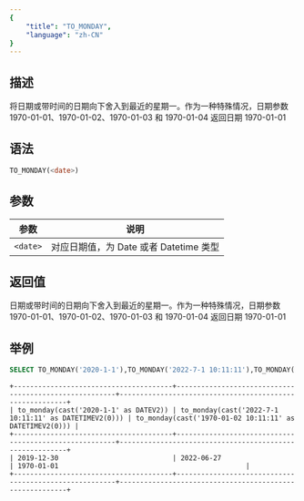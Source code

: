 ```yaml
---
{
    "title": "TO_MONDAY",
    "language": "zh-CN"
}
---
```


<!-- 
Licensed to the Apache Software Foundation (ASF) under one
or more contributor license agreements.  See the NOTICE file
distributed with this work for additional information
regarding copyright ownership.  The ASF licenses this file
to you under the Apache License, Version 2.0 (the
"License"); you may not use this file except in compliance
with the License.  You may obtain a copy of the License at
  http://www.apache.org/licenses/LICENSE-2.0
Unless required by applicable law or agreed to in writing,
software distributed under the License is distributed on an
"AS IS" BASIS, WITHOUT WARRANTIES OR CONDITIONS OF ANY
KIND, either express or implied.  See the License for the
specific language governing permissions and limitations
under the License.
-->

## 描述

将日期或带时间的日期向下舍入到最近的星期一。作为一种特殊情况，日期参数 1970-01-01、1970-01-02、1970-01-03 和 1970-01-04 返回日期 1970-01-01

## 语法

```sql
TO_MONDAY(<date>)
```

## 参数

| 参数 | 说明 |
|--|--|
| `<date>` | 对应日期值，为 Date 或者 Datetime 类型 |

## 返回值

日期或带时间的日期向下舍入到最近的星期一。作为一种特殊情况，日期参数 1970-01-01、1970-01-02、1970-01-03 和 1970-01-04 返回日期 1970-01-01

## 举例

```sql
SELECT TO_MONDAY('2020-1-1'),TO_MONDAY('2022-7-1 10:11:11'),TO_MONDAY('1970-01-02 10:11:11');
```

```text
+---------------------------------------+-------------------------------------------------------+---------------------------------------------------------+
| to_monday(cast('2020-1-1' as DATEV2)) | to_monday(cast('2022-7-1 10:11:11' as DATETIMEV2(0))) | to_monday(cast('1970-01-02 10:11:11' as DATETIMEV2(0))) |
+---------------------------------------+-------------------------------------------------------+---------------------------------------------------------+
| 2019-12-30                            | 2022-06-27                                            | 1970-01-01                                              |
+---------------------------------------+-------------------------------------------------------+---------------------------------------------------------+
```
